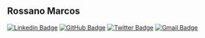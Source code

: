 ## Rossano Marcos

[![Linkedin Badge](https://img.shields.io/badge/-Rossano%20Marcos-blue?style=flat-square&logo=linkedin&logoColor=white)](https://www.linkedin.com/in/rossanomarcos)
[![GitHub Badge](https://img.shields.io/badge/-Rossano%20Marcos-black?style=flat-square&logo=github&logoColor=white)](https://github.com/rossanomarcos)
[![Twitter Badge](https://img.shields.io/badge/-rossanomarcos-1da1f2?style=flat-square&logo=twitter&logoColor=white)](https://twitter.com/rossanomarcos)
[![Gmail Badge](https://img.shields.io/badge/-rossanomarcos@gmail.com-c14438?style=flat-square&logo=gmail&logoColor=white)](mailto:rossanomarcos@gmail.com)

<!--
**rossanomarcos/rossanomarcos** is a ✨ _special_ ✨ repository because its `README.md` (this file) appears on your GitHub profile.

Here are some ideas to get you started:

- 🔭 I’m currently working on ...
- 🌱 I’m currently learning ...
- 👯 I’m looking to collaborate on ...
- 🤔 I’m looking for help with ...
- 💬 Ask me about ...
- 📫 How to reach me: ...
- 😄 Pronouns: ...
- ⚡ Fun fact: ...
-->
